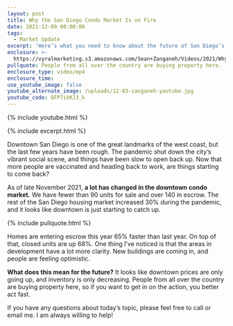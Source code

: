 ```yaml
---
layout: post
title: Why the San Diego Condo Market Is on Fire
date: 2021-12-09 00:00:00
tags:
  - Market Update
excerpt: 'Here’s what you need to know about the future of San Diego’s condo market. '
enclosure: >-
  https://vyralmarketing.s3.amazonaws.com/Sean+Zanganeh/Videos/2021/Why+the+San+Diego+Condo+Market+Is+on+Fire.mp4
pullquote: People from all over the country are buying property here.
enclosure_type: video/mp4
enclosure_time:
use_youtube_image: false
youtube_alternate_image: /uploads/12-03-zanganeh-youtube.jpg
youtube_code: QFP7iVKJ3_k
---
```

{% include youtube.html %}

{% include excerpt.html %}

Downtown San Diego is one of the great landmarks of the west coast, but the last few years have been rough. The pandemic shut down the city’s vibrant social scene, and things have been slow to open back up. Now that more people are vaccinated and heading back to work, are things starting to come back?

As of late November 2021, **a lot has changed in the downtown condo market.** We have fewer than 90 units for sale and over 140 in escrow. The rest of the San Diego housing market increased 30% during the pandemic, and it looks like downtown is just starting to catch up.

{% include pullquote.html %}

Homes are entering escrow this year 65% faster than last year. On top of that, closed units are up 68%. One thing I’ve noticed is that the areas in development have a lot more clarity. New buildings are coming in, and people are feeling optimistic.&nbsp;

**What does this mean for the future?** It looks like downtown prices are only going up, and inventory is only decreasing. People from all over the country are buying property here, so if you want to get in on the action, you better act fast.&nbsp;

If you have any questions about today’s topic, please feel free to call or email me. I am always willing to help\!
